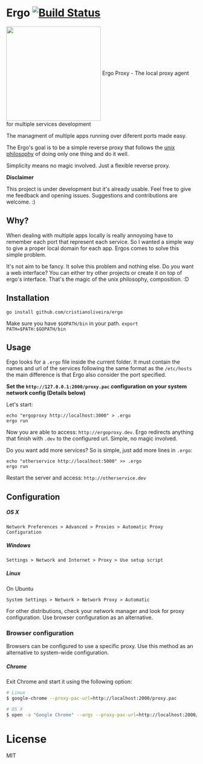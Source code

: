 
# Ergo [![Build Status](https://travis-ci.org/cristianoliveira/apitogo.svg?branch=master)](https://travis-ci.org/cristianoliveira/apitogo)

<p align="left" >
<img src="https://s-media-cache-ak0.pinimg.com/736x/aa/bc/3b/aabc3b2b789f478ffb87ac2f0bdd2d33--ergo-proxy-manga-anime.jpg" width="250" align="center" />
<span>Ergo Proxy - The local proxy agent for multiple services development</span>
</p>

The managment of multiple apps running over diferent ports made easy.

The Ergo's goal is to be a simple reverse proxy that follows the [unix philosophy](https://en.wikipedia.org/wiki/Unix_philosophy) of doing only one thing and do it well.

Simplicity means no magic involved. Just a flexible reverse proxy.

**Disclaimer**

This project is under development but it's already usable. Feel free to give me
feedback and opening issues. Suggestions and contributions are welcome. :)

## Why?

When dealing with multiple apps locally is really annoyoing have to remember each
port that represent each service. So I wanted a simple way to give a proper local
domain for each app. Ergos comes to solve this simple problem.

It's not aim to be fancy. It solve this problem and nothing else.
Do you want a web interface? You can either try other projects or create it
on top of ergo's interface. That's the magic of the unix philosophy, composition. :D

## Installation

```
go install github.com/cristianoliveira/ergo
```
Make sure you have `$GOPATH/bin` in your path. `export PATH=$PATH:$GOPATH/bin`

## Usage

Ergo looks for a `.ergo` file inside the current folder. It must contain the names and
url of the services following the same format as the `/etc/hosts` the main difference
is that Ergo also consider the port specified.

**Set the `http://127.0.0.1:2000/proxy.pac` configuration on your system network config (Details below)**

Let's start:
```
echo "ergoproxy http://localhost:3000" > .ergo
ergo run
```
Now you are able to access: `http://ergoproxy.dev`.
Ergo redirects anything that finish with `.dev` to the configured url.
Simple, no magic involved.

Do you want add more services? So is simple, just add more lines in `.ergo`:
```
echo "otherservice http://localhost:5000" >> .ergo
ergo run
```

Restart the server and access: `http://otherservice.dev`

## Configuration

##### OS X

`Network Preferences > Advanced > Proxies > Automatic Proxy Configuration`

##### Windows

`Settings > Network and Internet > Proxy > Use setup script`

##### Linux

On Ubuntu

`System Settings > Network > Network Proxy > Automatic`

For other distributions, check your network manager and look for proxy configuration. Use browser configuration as an alternative.

### Browser configuration

Browsers can be configured to use a specific proxy. Use this method as an alternative to system-wide configuration.

##### Chrome

Exit Chrome and start it using the following option:

```sh
# Linux
$ google-chrome --proxy-pac-url=http://localhost:2000/proxy.pac

# OS X
$ open -a "Google Chrome" --args --proxy-pac-url=http://localhost:2000/proxy.pac
```

# License

MIT
